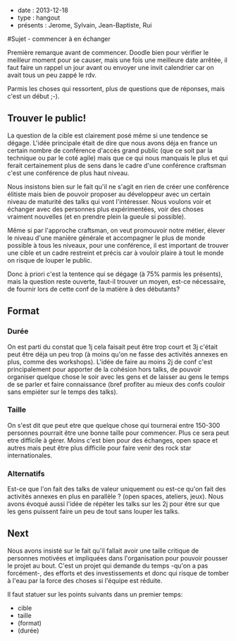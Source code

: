 * date : 2013-12-18
* type : hangout
* présents : Jerome, Sylvain, Jean-Baptiste, Rui

#Sujet - commencer à en échanger

Première remarque avant de commencer. Doodle bien pour vérifier le meilleur moment pour se causer, mais une fois une meilleure
date arrêtée, il faut faire un rappel un jour avant ou envoyer une invit calendrier car on avait tous un peu zappé le rdv.

Parmis les choses qui ressortent, plus de questions que de réponses, mais c'est un début ;-).

## Trouver le public!
La question de la cible est clairement posé même si une tendence se dégage. L'idée principale était de dire que nous avons
déja en france un certain nombre de conférence d'accès grand public (que ce soit par la technique ou par le coté agile) mais
que ce qui nous manquais le plus et qui ferait certainement plus de sens dans le cadre d'une conférence craftsman c'est 
une conférence de plus haut niveau. 

Nous insistons bien sur le fait qu'il ne s'agit en rien de créer une conférence élitiste mais bien de pouvoir proposer au
développeur avec un certain niveau de maturité des talks qui vont l'intéresser. Nous voulons voir et échanger avec des 
personnes plus expérimentées, voir des choses vraiment nouvelles (et en prendre plein la gueule si possible). 

Même si par l'approche craftsman, on veut promouvoir notre métier, élever le niveau d'une manière générale et accompagner
le plus de monde possible à tous les niveaux, pour une conférence, il est important de trouver une cible et un cadre 
restreint et précis car à vouloir plaire à tout le monde on risque de louper le public. 

Donc à priori c'est la tentence qui se dégage (à 75% parmis les présents), mais la question reste ouverte, faut-il trouver
un moyen, est-ce nécessaire, de fournir lors de cette conf de la matière à des débutants?

## Format

### Durée
On est parti du constat que 1j cela faisait peut être trop court et 3j c'était peut être déja un peu trop (à moins qu'on ne
fasse des activités annexes en plus, comme des workshops). L'idée de faire au moins 2j de conf c'est principalement pour 
apporter de la cohésion hors talks, de pouvoir organiser quelque chose le soir avec les gens et de laisser au gens le temps de 
se parler et faire connaissance (bref profiter au mieux des confs couloir sans empiéter sur le temps des talks). 

### Taille
On s'est dit que peut etre que quelque chose qui tournerai entre 150-300 personnes pourrait être une bonne taille pour 
commencer. Plus ce sera peut etre difficile à gérer. Moins c'est bien pour des échanges, open space et autres mais peut être
plus difficile pour faire venir des rock star internationales. 

### Alternatifs
Est-ce que l'on fait des talks de valeur uniquement ou est-ce qu'on fait des activités annexes en plus en parallèle ? (open 
spaces, ateliers, jeux). Nous avons évoqué aussi l'idée de répéter les talks sur les 2j pour être sur que les gens puissent
faire un peu de tout sans louper les talks.

## Next
Nous avons insisté sur le fait qu'il fallait avoir une taille critique de personnes motivées et impliquées dans l'organisation
pour pouvoir pousser le projet au bout. C'est un projet qui demande du temps -qu'on a pas forcément-, des efforts et des 
investissements et donc qui risque de tomber à l'eau par la force des choses si l'équipe est réduite.

Il faut statuer sur les points suivants dans un premier temps:

* cible
* taille
* (format)
* (durée)


